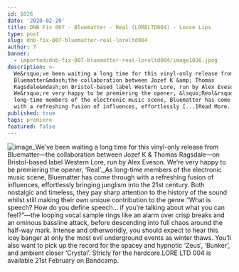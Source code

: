 ```yaml
---
id: 1026
date: '2020-02-20'
title: DNB Fix 007 - Bluematter - Real (LORELTD004) - Loose Lips
type: post
slug: dnb-fix-007-bluematter-real-loreltd004
author: 7
banner:
  - imported/dnb-fix-007-bluematter-real-loreltd004/image1026.jpeg
description: >-
  We&rsquo;ve been waiting a long time for this vinyl-only release from
  Bluematter&mdash;the collaboration between Jozef K &amp; Thomas
  Ragsdale&mdash;on Bristol-based label Western Lore, run by Alex Eveson.
  We&rsquo;re very happy to be premiering the opener, &lsquo;Real&rsquo;. As
  long-time members of the electronic music scene, Bluematter has come through
  with a refreshing fusion of influences, effortlessly [...]Read More...
published: true
tags: premiere
featured: false
---
```

![image](../imported/dnb-fix-007-bluematter-real-loreltd004/image1026.jpeg)_We’ve been waiting a long time for this vinyl-only release from Bluematter—the collaboration between Jozef K & Thomas Ragsdale—on Bristol-based label Western Lore, run by Alex Eveson. We’re very happy to be premiering the opener, ‘Real’._As long-time members of the electronic music scene, Bluematter has come through with a refreshing fusion of influences, effortlessly bringing junglism into the 21st century. Both nostalgic and timeless, they pay sharp attention to the history of the sound whilst still making their own unique contribution to the genre.“What is speech? How do you define speech… if you’re talking about what you can feel?”—the looping vocal sample rings like an alarm over crisp breaks and an ominous bassline attack, before descending into full chaos around the half-way mark. Intense and otherworldly, you should expect to hear this icey banger at only the most evil underground events as winter thaws. You’ll also want to pick up the record for the spacey and hypnotic ‘Zeus’, ‘Bunker’, and ambient closer ‘Crystal’. Stricly for the hardcore.LORE LTD 004 is available 21st February on Bandcamp.